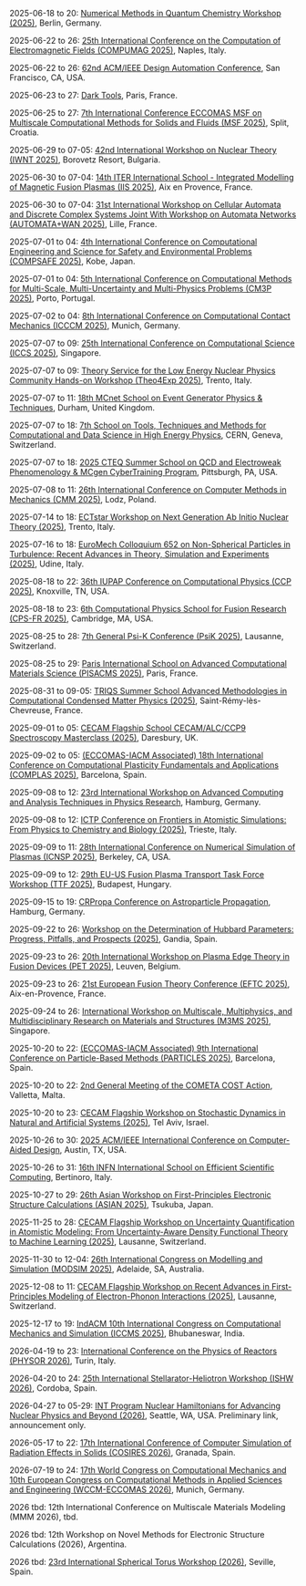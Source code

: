 2025-06-18 to 20: [Numerical Methods in Quantum Chemistry Workshop (2025)](https://mrchemsoft.no/nmqc-2025/ "This workshop focuses on numerical methods in quantum chemistry, covering wavefunction methods, density functional theory, and high-performance computing. Topics include molecular dynamics, excited-state calculations, and catalysis applications, emphasizing computational efficiency."), Berlin, Germany.

2025-06-22 to 26: [25th International Conference on the Computation of Electromagnetic Fields (COMPUMAG 2025)](https://www.compumag2025.com/ "COMPUMAG 2025 focuses on computational electromagnetics, covering numerical methods, electromagnetic wave propagation, and field simulations. Topics include magnetostatics, electromagnetic devices, and applications in energy and telecommunications, emphasizing advanced computational techniques."), Naples, Italy.

2025-06-22 to 26: [62nd ACM/IEEE Design Automation Conference](https://www.dac.com/ "DAC 2025 focuses on design automation for electronic systems, with applications in physics computing. Topics include hardware design for accelerators, simulation tools, and machine learning integration. Discussions emphasize optimization for high-performance computing in scientific experiments."), San Francisco, CA, USA.

2025-06-23 to 27: [Dark Tools](https://indico.cern.ch/event/1411025/ "The workshop focuses on computational tools for dark matter research, exploring simulation and analysis techniques. Topics include Monte Carlo methods, dark matter distribution models, and machine learning. Discussions cover applications in LHC experiments and cosmological simulations."), Paris, France.

2025-06-25 to 27: [7th International Conference ECCOMAS MSF on Multiscale Computational Methods for Solids and Fluids (MSF 2025)](https://ceacm.net/msf-2025/ "MSF 2025 focuses on multiscale computational methods, covering finite element methods, homogenization, and coupled simulations. Topics include material failure, fluid-structure interactions, and applications in engineering and biomechanics, emphasizing computational multiscale modeling techniques."), Split, Croatia.

2025-06-29 to 07-05: [42nd International Workshop on Nuclear Theory (IWNT 2025)](http://ntl.inrne.bas.bg/workshop/2025/ "Covers theoretical nuclear physics. Topics include nuclear interactions, many-body systems, and computational methods for nuclear structure and reactions, with a focus on advancing theoretical models."), Borovetz Resort, Bulgaria.

2025-06-30 to 07-04: [14th ITER International School - Integrated Modelling of Magnetic Fusion Plasmas (IIS 2025)](https://iis2025.sciencesconf.org/ "IIS 2025 focuses on integrated modeling of magnetic fusion plasmas, covering plasma turbulence, transport, and confinement. Topics include tokamak simulations, diagnostic integration, and applications in fusion reactor design, emphasizing computational and experimental fusion modeling."), Aix en Provence, France.

2025-06-30 to 07-04: [31st International Workshop on Cellular Automata and Discrete Complex Systems Joint With Workshop on Automata Networks (AUTOMATA+WAN 2025)](https://automata-wan-2025.univ-lille.fr/ "Explores cellular automata and discrete complex systems. Topics include computational models, network dynamics, and applications in physics, biology, and computer science."), Lille, France.

2025-07-01 to 04: [4th International Conference on Computational Engineering and Science for Safety and Environmental Problems (COMPSAFE 2025)](https://www.compsafe2025.org/ "COMPSAFE 2025 focuses on computational engineering for safety and environmental problems, covering finite element methods, risk analysis, and environmental modeling. Topics include structural safety, disaster simulation, and pollution control, emphasizing computational solutions for safety challenges."), Kobe, Japan.

2025-07-01 to 04: [5th International Conference on Computational Methods for Multi-Scale, Multi-Uncertainty and Multi-Physics Problems (CM3P 2025)](https://cm3p.org/ "CM3P 2025 focuses on computational methods for multi-scale, multi-uncertainty, and multi-physics problems, covering numerical simulations, uncertainty quantification, and coupled systems. Topics include fluid dynamics, materials, and applications in engineering, emphasizing advanced computational techniques."), Porto, Portugal.

2025-07-02 to 04: [8th International Conference on Computational Contact Mechanics (ICCCM 2025)](https://www.unibw.de/icccm2025 "ICCCM 2025 focuses on computational contact mechanics, covering contact algorithms, friction modeling, and finite element methods. Topics include wear analysis, contact dynamics, and applications in automotive and biomechanics, emphasizing numerical techniques for contact problems."), Munich, Germany.

2025-07-07 to 09: [25th International Conference on Computational Science (ICCS 2025)](https://www.iccs-meeting.org/iccs2025/ "ICCS 2025 focuses on computational science, covering numerical simulations, high-performance computing, and data-driven modeling. Topics include fluid dynamics, computational biology, and climate modeling, emphasizing interdisciplinary computational methods for scientific and engineering applications."), Singapore.

2025-07-07 to 09: [Theory Service for the Low Energy Nuclear Physics Community Hands-on Workshop (Theo4Exp 2025)](https://indico.ectstar.eu/event/237/ "Focuses on theoretical tools for low-energy nuclear physics. Topics include computational modeling, nuclear reaction theory, and hands-on applications for experimental data analysis in nuclear physics research."), Trento, Italy.

2025-07-07 to 11: [18th MCnet School on Event Generator Physics & Techniques](https://mcnet.hepforge.org/schools/ "The MCnet School trains researchers in Monte Carlo event generators for high-energy physics. Topics include parton showers, matrix element calculations, and event simulation tools like Pythia and Herwig. The school emphasizes applications in LHC experiments, focusing on improving simulation accuracy for QCD and beyond-Standard-Model physics."), Durham, United Kingdom.

2025-07-07 to 18: [7th School on Tools, Techniques and Methods for Computational and Data Science in High Energy Physics](https://indico.cern.ch/event/1402278/ "The school trains researchers in computational and data science for high-energy physics. Topics include machine learning, Monte Carlo simulations, and data analysis frameworks. Lectures cover tools like ROOT and Pythia, emphasizing applications in LHC data processing and detector simulations."), CERN, Geneva, Switzerland.

2025-07-07 to 18: [2025 CTEQ Summer School on QCD and Electroweak Phenomenology & MCgen CyberTraining Program](https://www.cteq.org/ "The CTEQ Summer School trains researchers in QCD and electroweak phenomenology, focusing on parton distributions and Monte Carlo simulations. Topics include perturbative QCD, electroweak corrections, and event generator tools. The MCgen program emphasizes computational techniques for LHC data analysis, preparing students for high-energy physics research."), Pittsburgh, PA, USA.

2025-07-08 to 11: [26th International Conference on Computer Methods in Mechanics (CMM 2025)](https://cmm2025.p.lodz.pl/ "CMM 2025 focuses on computational mechanics, covering finite element methods, contact mechanics, and structural dynamics. Topics include material modeling, multiscale simulations, and applications in engineering and biomechanics, emphasizing numerical techniques for mechanical systems analysis."), Lodz, Poland.

2025-07-14 to 18: [ECTstar Workshop on Next Generation Ab Initio Nuclear Theory (2025)](https://indico.ectstar.eu/event/238/ "This workshop focuses on ab initio nuclear theory, covering quantum many-body methods, nuclear interactions, and computational techniques. Topics include nuclear structure, reactions, and applications in astrophysics, emphasizing high-precision theoretical models for nuclear systems."), Trento, Italy.

2025-07-16 to 18: [EuroMech Colloquium 652 on Non-Spherical Particles in Turbulence: Recent Advances in Theory, Simulation and Experiments (2025)](https://652.euromech.org/ "Examines non-spherical particles in turbulent flows. Topics include particle dynamics, computational simulations, and experimental methods for applications in environmental and industrial flows."), Udine, Italy.

2025-08-18 to 22: [36th IUPAP Conference on Computational Physics (CCP 2025)](https://ccp2025.ornl.gov "CCP 2025 explores computational physics, covering numerical simulations, molecular dynamics, and quantum Monte Carlo. Topics include applications in condensed matter, astrophysics, and biophysics, emphasizing advanced computational methods for solving complex physical systems and phenomena."), Knoxville, TN, USA.

2025-08-18 to 23: [6th Computational Physics School for Fusion Research (CPS-FR 2025)](https://sites.google.com/psfc.mit.edu/cps-fr2025 "CPS-FR 2025 focuses on computational plasma physics, covering magnetohydrodynamics, kinetic simulations, and fusion modeling. Topics include tokamak simulations, plasma turbulence, and applications in fusion energy, emphasizing computational techniques for advancing fusion research and reactor design."), Cambridge, MA, USA.

2025-08-25 to 28: [7th General Psi-K Conference (PsiK 2025)](https://psik2025.net "PsiK 2025 focuses on computational materials science, covering density functional theory, electronic structure, and quantum simulations. Topics include topological materials, magnetism, and applications in energy and nanotechnology, emphasizing advanced computational methods for material properties."), Lausanne, Switzerland.

2025-08-25 to 29: [Paris International School on Advanced Computational Materials Science (PISACMS 2025)](https://pisacms.sciencesconf.org/ "PISACMS 2025 focuses on computational materials science, covering molecular dynamics, density functional theory, and machine learning. Topics include materials design, electronic properties, and applications in energy and nanotechnology, emphasizing advanced computational techniques for material discovery."), Paris, France.

2025-08-31 to 09-05: [TRIQS Summer School Advanced Methodologies in Computational Condensed Matter Physics (2025)](https://indico.flatironinstitute.org/event/4011/ "This summer school explores computational condensed matter physics, covering quantum Monte Carlo, dynamical mean-field theory, and tensor networks. Topics include strongly correlated systems, topological materials, and applications in electronics, emphasizing advanced computational methodologies."), Saint-Rémy-lès-Chevreuse, France.

2025-09-01 to 05: [CECAM Flagship School CECAM/ALC/CCP9 Spectroscopy Masterclass (2025)](https://www.cecam.org/workshop-details/cecamalcccp9-spectroscopy-masterclass-1439 "Focuses on computational spectroscopy for quantum materials. Topics include advanced simulation techniques, electronic structure calculations, and spectroscopic methods like X-ray and optical spectroscopy. The masterclass covers software tools, density functional theory, and applications in condensed matter physics and materials science."), Daresbury, UK.

2025-09-02 to 05: [(ECCOMAS-IACM Associated) 18th International Conference on Computational Plasticity Fundamentals and Applications (COMPLAS 2025)](https://complas2025.cimne.com/complas_2025 "COMPLAS 2025 focuses on computational plasticity, covering material modeling, finite element methods, and damage mechanics. Topics include applications in structural engineering, geomechanics, and manufacturing, emphasizing numerical techniques for simulating plastic deformation and material behavior."), Barcelona, Spain.

2025-09-08 to 12: [23rd International Workshop on Advanced Computing and Analysis Techniques in Physics Research](https://acat2025.org/ "The workshop explores AI-driven transformations in high-energy physics, focusing on machine learning for data analysis, simulation, and anomaly detection. Topics include deep learning for particle identification, generative models for detector simulations, and high-performance computing. Applications span LHC experiments, astrophysics, and nuclear physics, emphasizing AI’s role in enhancing precision and efficiency in scientific workflows."), Hamburg, Germany.

2025-09-08 to 12: [ICTP Conference on Frontiers in Atomistic Simulations: From Physics to Chemistry and Biology (2025)](https://indico.ictp.it/event/10863 "This conference explores atomistic simulations, covering molecular dynamics, quantum mechanics, and multiscale modeling. Topics include applications in condensed matter, chemical reactions, and biological systems, emphasizing computational methods for atomistic-level physical and chemical processes."), Trieste, Italy.

2025-09-09 to 11: [28th International Conference on Numerical Simulation of Plasmas (ICNSP 2025)](https://pls.llnl.gov/about/events/28th-international-conference-numerical-simulation-plasmas "ICNSP 2025 focuses on numerical plasma simulations, covering particle-in-cell methods, magnetohydrodynamics, and kinetic modeling. Topics include applications in fusion, space plasmas, and plasma processing, emphasizing computational techniques for understanding complex plasma dynamics."), Berkeley, CA, USA.

2025-09-09 to 12: [29th EU-US Fusion Plasma Transport Task Force Workshop (TTF 2025)](https://ttf2025.ek.hun-ren.hu "TTF 2025 focuses on fusion plasma transport, covering turbulence, neoclassical transport, and plasma confinement. Topics include applications in tokamaks, stellarators, and fusion reactor design, emphasizing computational and experimental studies of plasma transport phenomena."), Budapest, Hungary.

2025-09-15 to 19: [CRPropa Conference on Astroparticle Propagation](https://indico.desy.de/event/45147/ "The conference focuses on astroparticle propagation using CRPropa, exploring cosmic ray dynamics. Topics include galactic magnetic fields, ultra-high-energy cosmic rays, and simulation tools. Discussions cover applications in multi-messenger astronomy and high-energy astrophysics."), Hamburg, Germany.

2025-09-22 to 26: [Workshop on the Determination of Hubbard Parameters: Progress, Pitfalls, and Prospects (2025)](https://sites.google.com/view/hubbard-workshop-2025/home "This workshop explores Hubbard model parameters, covering computational methods, electronic structure, and strongly correlated systems. Topics include applications in high-Tc superconductors, quantum materials, and magnetism, emphasizing computational and theoretical approaches to Hubbard parameter determination."), Gandia, Spain.

2025-09-23 to 26: [20th International Workshop on Plasma Edge Theory in Fusion Devices (PET 2025)](https://pet2025.com/ "PET 2025 focuses on plasma edge theory, covering divertor physics, plasma-wall interactions, and edge turbulence. Topics include applications in tokamak and stellarator design, emphasizing computational and theoretical models for optimizing fusion plasma edge conditions."), Leuven, Belgium.

2025-09-23 to 26: [21st European Fusion Theory Conference (EFTC 2025)](https://indico.global/event/13788/ "EFTC 2025 focuses on fusion theory, covering plasma confinement, instabilities, and transport. Topics include applications in magnetic fusion, stellarators, and fusion reactor modeling, emphasizing theoretical and computational advances in fusion plasma physics and technology."), Aix-en-Provence, France.

2025-09-24 to 26: [International Workshop on Multiscale, Multiphysics, and Multidisciplinary Research on Materials and Structures (M3MS 2025)](https://m3ms.org "M3MS focuses on multiscale and multiphysics material research, covering computational mechanics, molecular dynamics, and continuum modeling. Topics include applications in aerospace, energy, and biomaterials, emphasizing computational methods for integrating multiscale and multiphysics phenomena in materials."), Singapore.

2025-10-20 to 22: [(ECCOMAS-IACM Associated) 9th International Conference on Particle-Based Methods (PARTICLES 2025)](https://particles2025.cimne.com/ "PARTICLES 2025 explores particle-based methods, covering discrete element methods, smoothed particle hydrodynamics, and molecular dynamics. Topics include applications in fluid dynamics, granular materials, and biomechanics, emphasizing computational techniques for simulating particle interactions and complex systems."), Barcelona, Spain.

2025-10-20 to 22: [2nd General Meeting of the COMETA COST Action](https://www.cost.eu/actions/CA22130/ "The meeting focuses on computational methods in physics, emphasizing machine learning and data science. Topics include AI for simulation, data analysis, and detector optimization in high-energy physics. Discussions advance interdisciplinary approaches to computational challenges in particle physics and cosmology."), Valletta, Malta.

2025-10-20 to 23: [CECAM Flagship Workshop on Stochastic Dynamics in Natural and Artificial Systems (2025)](https://cecam.org/workshop-details/stochastic-dynamics-in-natural-and-artificial-systems-1428 "This workshop explores stochastic dynamics, covering random processes, stochastic differential equations, and multiscale modeling. Topics include applications in biology, physics, and artificial systems, emphasizing probabilistic and computational approaches to understanding stochastic behavior in natural and engineered systems."), Tel Aviv, Israel.

2025-10-26 to 30: [2025 ACM/IEEE International Conference on Computer-Aided Design](https://2025.iccad.com/ "ICCAD 2025 focuses on computer-aided design for integrated circuits, with applications in scientific computing. Topics include hardware design for accelerators, quantum computing architectures, and simulation tools. The conference discusses advancements in EDA tools, emphasizing optimization for high-performance computing in physics and engineering."), Austin, TX, USA.

2025-10-26 to 31: [16th INFN International School on Efficient Scientific Computing](https://agenda.infn.it/event/41595/ "ESC25 trains researchers in scientific computing, focusing on architectures and tools for large-scale applications. Topics include parallel computing, GPU optimization, and software frameworks for physics simulations. The school emphasizes methodologies for high-performance computing in high-energy physics, astrophysics, and computational biology."), Bertinoro, Italy.

2025-10-27 to 29: [26th Asian Workshop on First-Principles Electronic Structure Calculations (ASIAN 2025)](https://www.nims.go.jp/event/asian26/ "ASIAN 2025 focuses on first-principles calculations, covering density functional theory, electronic structure, and molecular dynamics. Topics include applications in materials science, nanotechnology, and chemical physics, emphasizing computational methods for accurate electronic and molecular property predictions."), Tsukuba, Japan.

2025-11-25 to 28: [CECAM Flagship Workshop on Uncertainty Quantification in Atomistic Modeling: From Uncertainty-Aware Density Functional Theory to Machine Learning (2025)](https://cecam.org/workshop-details/uncertainty-quantification-in-atomistic-modeling-from-uncertainty-aware-density-functional-theory-to-machine-learning-1380 "This workshop explores uncertainty quantification in atomistic modeling, covering uncertainty-aware DFT, Bayesian methods, and machine learning. Topics include applications in materials science, chemical physics, and nanotechnology, emphasizing computational techniques for reliable atomistic simulations."), Lausanne, Switzerland.

2025-11-30 to 12-04: [26th International Congress on Modelling and Simulation (MODSIM 2025)](https://www.mssanz.org.au/modsim2025/ "MODSIM 2025 explores modeling and simulation, covering agent-based models, numerical simulations, and data-driven approaches. Topics include applications in environmental science, engineering, and social systems, emphasizing computational and interdisciplinary methods for simulating complex real-world phenomena."), Adelaide, SA, Australia.

2025-12-08 to 11: [CECAM Flagship Workshop on Recent Advances in First-Principles Modeling of Electron-Phonon Interactions (2025)](https://cecam.org/workshop-details/recent-advances-in-first-principles-modeling-of-electron-phonon-interactions-1383 "This workshop explores electron-phonon interactions, covering first-principles modeling, phonon scattering, and transport properties. Topics include applications in superconductors, thermoelectrics, and nanotechnology, emphasizing computational methods for understanding electron-phonon coupling in quantum materials."), Lausanne, Switzerland.

2025-12-17 to 19: [IndACM 10th International Congress on Computational Mechanics and Simulation (ICCMS 2025)](https://www.iccms2025.in/ "Explores computational mechanics and simulation, covering numerical methods, structural analysis, and multiphysics problems. Topics include fluid dynamics, composite materials, and applications in automotive and energy sectors, emphasizing computational techniques for engineering design."), Bhubaneswar, India.

2026-04-19 to 23: [International Conference on the Physics of Reactors (PHYSOR 2026)](https://www.physor2026.org/ "Covers nuclear reactor physics and technology. Topics include reactor design, neutron transport, computational modeling, and safety analysis for advanced nuclear energy systems."), Turin, Italy.

2026-04-20 to 24: [25th International Stellarator-Heliotron Workshop (ISHW 2026)](https://www.ipp.mpg.de/4022808/ISHW "ISHW 2026 focuses on stellarator and heliotron fusion, covering plasma confinement, magnetic field optimization, and turbulence. Topics include applications in fusion reactor design and plasma diagnostics, emphasizing computational and experimental advancements in stellarator-heliotron technologies."), Cordoba, Spain.

2026-04-27 to 05-29: [INT Program Nuclear Hamiltonians for Advancing Nuclear Physics and Beyond (2026)](https://www.int.washington.edu/programs-and-workshops-list "Focuses on nuclear Hamiltonians, covering effective field theories, ab initio methods, and many-body techniques. Topics include nuclear interactions, quantum simulations, and applications in nuclear and particle physics, emphasizing theoretical advancements."), Seattle, WA, USA. Preliminary link, announcement only.

2026-05-17 to 22: [17th International Conference of Computer Simulation of Radiation Effects in Solids (COSIRES 2026)](https://cosires26.com/ "COSIRES 2026 focuses on radiation effects in solids, covering ion-solid interactions, defect formation, and materials modification. Topics include applications in nuclear materials, semiconductors, and nanotechnology, emphasizing computational simulations of radiation-induced processes and material properties."), Granada, Spain.

2026-07-19 to 24: [17th World Congress on Computational Mechanics and 10th European Congress on Computational Methods in Applied Sciences and Engineering (WCCM-ECCOMAS 2026)](https://wccm-eccomas2026.org/ "WCCM-ECCOMAS 2026 explores computational mechanics, covering finite element methods, multiscale modeling, and structural dynamics. Topics include applications in aerospace, civil engineering, and biomechanics, emphasizing computational techniques for simulating complex mechanical systems."), Munich, Germany.

2026 tbd: 12th International Conference on Multiscale Materials Modeling (MMM 2026), tbd.

2026 tbd: 12th Workshop on Novel Methods for Electronic Structure Calculations (2026), Argentina.

2026 tbd: [23rd International Spherical Torus Workshop (2026)](https://sites.google.com/a/pppl.gov/iea-st/st-workshops "This workshop focuses on spherical torus fusion, covering plasma confinement, stability, and heating. Topics include spherical tokamak and compact reactor designs, emphasizing experimental and computational advancements for efficient fusion energy development and optimization."), Seville, Spain.

